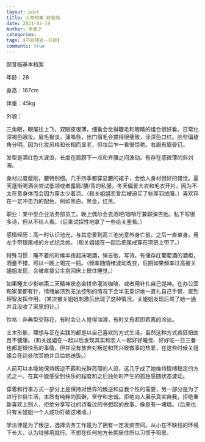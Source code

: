 ```yaml
---
layout: post
title: 人物档案-颜昔临
date: 2021-02-19
Author: 李熏夕
categories: 
tags: [不妨随处一开颜]
comments: true
--- 
```


颜昔临基本档案

年龄：28


身高：167cm

体重：45kg

外貌：

三角眼，眼尾往上飞，双眼皮很薄，细看会觉得睫毛和眼睛的组合很好看。日常化深褐色眼妆。眉毛极淡，薄嘴唇，出门眉毛会描得很细致，涂深色口红。脸型偏棱角分明。因为化妆风格和长相而显老，但妆后乍一看很惊艳。右眉有眉骨钉。

发型是酒红色大波浪，长度在肩膀下一点和齐腰之间波动。有存在感微薄的斜刘海。

身材过度瘦削，腰特别细。几乎四季都穿显腰的裙子，会给人身材很好的错觉。夏天逛街喝酒会尝试低领或者露肩/腰/背的私服，冬天偏爱大衣和毛衣开衫，因为不太在意身体而会因为穿太少着凉。（和关姐姐恋爱后被迫买了些厚羽绒服。）喜欢存在一定冲击力的配色，例如黑白，黑金，红黑。



职业：某中型企业法务部员工。晚上偶尔会去酒吧/咖啡厅兼职弹吉他。私下写很多诗，但从不给人看。（后来试探性地拿了一些给关鉴看。）



感情经历：高一时认识池光，与其恋爱到高三池光意外身亡前。之后一直单身。用左手带银尾戒的方式纪念她。（和关姐姐在一起后把尾戒穿在项链上带了。）



特殊习惯：睡不着的时候半夜起床喝酒，弹吉他，写诗。有储存红葡萄酒的酒柜，酒量不错，可以一晚上喝完一瓶。（频率随情绪波动改变，后期如果频率过高被关姐姐发现，会被直接公主抱回床上摁住睡觉。）

如果睡太少影响第二天精神状态会拼命灌浓咖啡，或者用针扎自己提神。在办公室和家里都有针，情绪崩溃到无法控制的情况下会半无意识地一直扎自己手臂，直到理智发挥作用。（某次被关姐姐刺激后出现了这种情况。关姐姐发现后骂了她一通并且没收了家里的针。）



性格：非典型交际花，有时会让人觉得油滑，有时又有若即若离的冷淡。

土木形骸，理想与正在实践的都是以自己喜欢的方式生活，虽然这种方式疯狂扭曲且不健康。（和关姐姐在一起以后发现其实和恋人一起好好睡觉、好好吃一日三餐也都是很快乐的事情，但并没有放弃对叛逆和凭兴致做事的热爱，在这些时候关姐姐会在远处欣赏她并且给她送饭。）

人前可以本能地保持叛逆不羁和光鲜亮丽的人设，这几乎成了她维持情绪稳定的方式之一。在其中能感受到快乐的程度和之后独处时产生的孤独感随状态波动。

穿着和行事方式一部分上是保持对世界的叛逆和自我个性的需要，另一部分是为了进行世俗生活，本质有纯粹的孤僻，坚守和忠诚。拒绝向人展示真实自我，拒绝重新喜欢上别人，拒绝分享写过的诗看过的书想起的故事。像是有一堵墙。（后来也只有关姐姐一个人成功打破这堵墙。）

学法律是为了叛逆，选择法务工作是为了拥有一定发疯空间。从小在不缺钱的环境下长大，认为钱够用就行。不想在任何地方长期居住所以习惯于租房。


